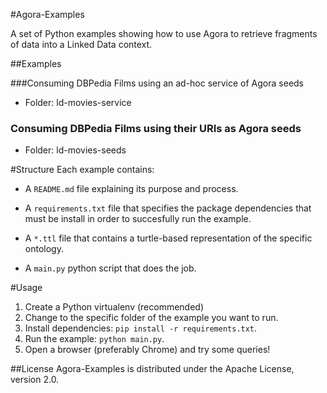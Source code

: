 #Agora-Examples

A set of Python examples showing how to use Agora to retrieve fragments of data into a Linked Data context.

##Examples

###Consuming DBPedia Films using an ad-hoc service of Agora seeds
* Folder: ld-movies-service

### Consuming DBPedia Films using their URIs as Agora seeds 
* Folder: ld-movies-seeds

#Structure
Each example contains:

* A `README.md` file explaining its purpose and process.

* A `requirements.txt` file that specifies the package dependencies that must be install in order to succesfully run the example.

* A `*.ttl` file that contains a turtle-based representation of the specific ontology.

* A `main.py` python script that does the job.

#Usage
1. Create a Python virtualenv (recommended)
2. Change to the specific folder of the example you want to run.
3. Install dependencies: `pip install -r requirements.txt`.
4. Run the example: `python main.py`.
5. Open a browser (preferably Chrome) and try some queries!

##License
Agora-Examples is distributed under the Apache License, version 2.0.


